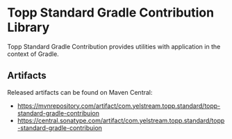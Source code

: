 # Topp Standard Gradle Contribution Library

Topp Standard Gradle Contribution provides utilities with application in the context of Gradle.


## Artifacts

Released artifacts can be found on Maven Central:

* https://mvnrepository.com/artifact/com.yelstream.topp.standard/topp-standard-gradle-contribuion
* https://central.sonatype.com/artifact/com.yelstream.topp.standard/topp-standard-gradle-contribuion
